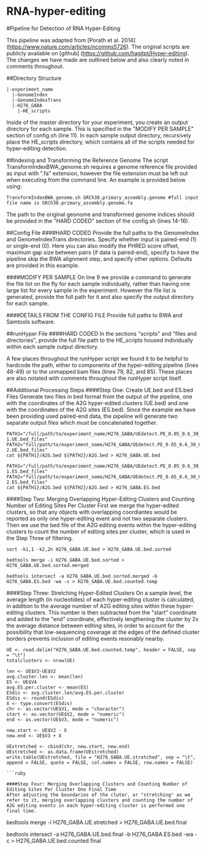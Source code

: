 # RNA-hyper-editing
#Pipeline for Detection of RNA Hyper-Editing

This pipeline was adapted from [Porath et al. 2014] (https://www.nature.com/articles/ncomms5726). The original scripts are publicly available on [github] (https://github.com/hagitpt/Hyper-editing). The changes we have made are outlined below and also clearly noted in comments throughout.

##Directory Structure

```
|-experiment_name
  |-GenomeIndex
  |-GenomeIndexTrans
  |-H276_GABA
    |-HE_scripts
```
Inside of the master directory for your experiment, you create an output directory for each sample. This is specified in the "MODIFY PER SAMPLE" section of config.sh (line 11). In each sample output directory, recursively place the HE_scripts directory, which contains all of the scripts needed for hyper-editing detection.

##Indexing and Transforming the Reference Genome
The script TransformIndexBWA_genome.sh requires a genome reference file provided as input with ".fa" extension, however the file extension must be left out when executing from the command line. An example is provided below using:
```
TransformIndexBWA_genome.sh GRCh38.primary_assembly.genome #full input file name is GRCh38.primary_assembly.genome.fa
```
The path to the original geonome and transformed genome indices should be provided in the "HARD CODED" section of the config.sh (lines 14-16).

##Config File
####HARD CODED
Provide the full paths to the GenomeIndex and GenomeIndexTrans directories. Specify whether input is paired-end (1) or single-end (0). Here you can also modify the PHRED score offset, maximum gap size between pairs (if data is paired-end), specify to have the pipeline skip the BWA alignment step, and specify other options. Defaults are provided in this example.

####MODIFY PER SAMPLE
On line 9 we provide a command to generate the file list on the fly for each sample individually, rather than having one large list for every sample in the experiment. However the file list is generated, provide the full path for it and also specify the output directory for each sample.

####DETAILS FROM THE CONFIG FILE
Provide full paths to BWA and Samtools software.

##runHyper File
####HARD CODED
In the sections "scripts" and "files and directories", provide the full file path to the HE_scripts housed individually within each sample output directory.

A few places throughout the runHyper script we found it to be helpful to hardcode the path, either to components of the hyper-editing pipeline (lines 48-49) or to the unmapped bam files (lines 79, 82, and 85). These places are also notated with comments throughout the runHyper script itself.

##Additional Processing Steps
####Step One: Create UE.bed and ES.bed Files
Generate two files in bed format from the output of the pipeline, one with the coordinates of the A2G hyper-edited clusters (UE.bed) and one with the coordinates of the A2G sites (ES.bed). Since the example we have been providing used paired-end data, the pipeline will generate two separate output files which must be concatenated together.

```
PATH1="/full/path/to/experiment_name/H276_GABA/UEdetect.PE_0.05_0.6_30_0.6_0.1_0.8_0.2/H276_GABA-1.UE.bed_files"
PATH2="full/path/to/experiment_name/H276_GABA/UEdetect.PE_0.05_0.6_30_0.6_0.1_0.8_0.2/H276_GABA-2.UE.bed_files"
cat ${PATH1}/A2G.bed ${PATH2}/A2G.bed > H276_GABA.UE.bed
```

```
PATH1="/full/path/to/experiment_name/H276_GABA/UEdetect.PE_0.05_0.6_30_0.6_0.1_0.8_0.2/H276_GABA-1.ES.bed_files"
PATH2="full/path/to/experiment_name/H276_GABA/UEdetect.PE_0.05_0.6_30_0.6_0.1_0.8_0.2/H276_GABA-2.ES.bed_files"
cat ${PATH1}/A2G.bed ${PATH2}/A2G.bed > H276_GABA.ES.bed
```

####Step Two: Merging Overlapping Hyper-Editing Clusters and Counting Number of Editing Sites Per Cluster
First we merge the hyper-edited clusters, so that any objects with overlapping coordiantes would be reported as only one hyper-editing event and not two separate clusters. Then we use the bed file of the A2G editing events within the hyper-editing clusters to count the number of editing sites per cluster, which is used in the Step Three of filtering.

```
sort -k1,1 -k2,2n H276_GABA.UE.bed > H276_GABA.UE.bed.sorted

bedtools merge -i H276_GABA.UE.bed.sorted > H276_GABA.UE.bed.sorted.merged

bedtools intersect -a H276_GABA.UE.bed.sorted.merged -b H276_GABA.ES.bed -wa -c > H276_GABA.UE.bed.counted.temp
```

####Step Three: Stretching Hyper-Edited Clusters
On a sample level, the average length (in nucleotides) of each hyper-editing cluster is calculated, in addition to the average number of A2G editing sites within these hyper-editing clusters. This number is then subtracted from the "start" coordinate and added to the "end" coordinate, effectively lengthening the cluster by 2x the average distance between editing sites, in order to account for the possibility that low-sequencing coverage at the edges of the defined cluster borders prevents inclusion of editing events resonably nearby.

```
UE <- read.delim("H276_GABA.UE.bed.counted.temp", header = FALSE, sep = "\t")
totalclusters <- nrow(UE)

len <- UE$V3-UE$V2
avg.cluster.len <- mean(len)
ES <- UE$V4
avg.ES.per.cluster <- mean(ES)
ESdis <- avg.cluster.len/avg.ES.per.cluster
ESdis <- round(ESdis)
X <- type.convert(ESdis)
chr <- as.vector(UE$V1, mode = "character")
start <- as.vector(UE$V2, mode = "numeric")
end <- as.vector(UE$V3, mode = "numeric")

new.start <- UE$V2 - X
new.end <- UE$V3 + X

UEstretched <- cbind(chr, new.start, new.end)
UEstretched <- as.data.frame(UEstretched)
write.table(UEstretched, file = "H276_GABA.UE.stretched", sep = "\t", append = FALSE, quote = FALSE, col.names = FALSE, row.names = FALSE)

```ruby

####Step Four: Merging Overlapping Clusters and Counting Number of Editing Sites Per Cluster One Final Time
After adjusting the boundaries of the cluter, or "stretching" as we refer to it, merging overlapping clusters and counting the number of A2G editing events in each hyper-editing cluster is performed one final time.

```
bedtools merge -i H276_GABA.UE.stretched > H276_GABA.UE.bed.final

bedtools intersect -a H276_GABA.UE.bed.final -b H276_GABA.ES.bed -wa -c > H276_GABA.UE.bed.counted.final

```
